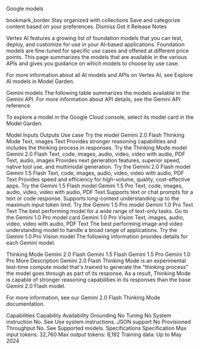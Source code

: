 Google models

bookmark_border
Stay organized with collections
Save and categorize content based on your preferences.
Dismiss
Got it
Release Notes

Vertex AI features a growing list of foundation models that you can test, deploy, and customize for use in your AI-based applications. Foundation models are fine-tuned for specific use cases and offered at different price points. This page summarizes the models that are available in the various APIs and gives you guidance on which models to choose by use case.

For more information about all AI models and APIs on Vertex AI, see Explore AI models in Model Garden.

Gemini models
The following table summarizes the models available in the Gemini API. For more information about API details, see the Gemini API reference.

To explore a model in the Google Cloud console, select its model card in the Model Garden.

Model Inputs Outputs Use case Try the model
Gemini 2.0 Flash Thinking Mode
Text, images Text Provides stronger reasoning capabilities and includes the thinking process in responses. Try the Thinking Mode model
Gemini 2.0 Flash
Text, code, images, audio, video, video with audio, PDF Text, audio, images Provides next generation features, superior speed, native tool use, and multimodal generation. Try the Gemini 2.0 Flash model
Gemini 1.5 Flash
Text, code, images, audio, video, video with audio, PDF Text Provides speed and efficiency for high-volume, quality, cost-effective apps. Try the Gemini 1.5 Flash model
Gemini 1.5 Pro
Text, code, images, audio, video, video with audio, PDF Text Supports text or chat prompts for a text or code response.
Supports long-context understanding up to the maximum input token limit. Try the Gemini 1.5 Pro model
Gemini 1.0 Pro
Text Text The best performing model for a wide range of text-only tasks. Go to the Gemini 1.0 Pro model card
Gemini 1.0 Pro Vision
Text, images, audio, video, video with audio, PDF Text The best performing image and video understanding model to handle a broad range of applications. Try the Gemini 1.0 Pro Vision model
The following information provides details for each Gemini model.

Thinking Mode
Gemini 2.0 Flash
Gemini 1.5 Flash
Gemini 1.5 Pro
Gemini 1.0 Pro
More
Description
Gemini 2.0 Flash Thinking Mode is an experimental test-time compute model that's trained to generate the "thinking process" the model goes through as part of its response. As a result, Thinking Mode is capable of stronger reasoning capabilities in its responses than the base Gemini 2.0 Flash model.

For more information, see our Gemini 2.0 Flash Thinking Mode documentation.

Capabilities
Capability Availability
Grounding No
Tuning No
System instruction No. See Use system instructions.
JSON support No
Provisioned Throughput No. See Supported models.
Specifications
Specification
Max input tokens: 32,760
Max output tokens: 8,192
Training data: Up to May 2024
